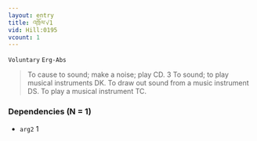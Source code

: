 ```yaml
---
layout: entry
title: འཁྲོལ་√1
vid: Hill:0195
vcount: 1
---
```

`Voluntary` `Erg-Abs`
> To cause to sound; make a noise; play CD\.
 3 To sound; to play musical instruments DK\.
To draw out sound from a music instrument DS\.
 To play a musical instrument TC\.

### Dependencies (N = 1)
* `arg2` 1


